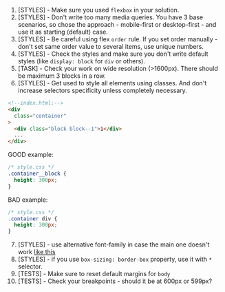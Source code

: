 1. [STYLES] - Make sure you used `flexbox` in your solution.
2. [STYLES] - Don't write too many media queries. You have 3 base scenarios, so
chose the approach - mobile-first or desktop-first - and use it as starting
(default) case.
3. [STYLES] - Be careful using flex `order` rule. If you set order manually -
don't set same order value to several items, use unique numbers.
4. [STYLES] - Check the styles and make sure you don't write default styles
(like `display: block` for `div` or others).
5. [TASK] - Check your work on wide resolution (>1600px). There should be
maximum 3 blocks in a row.
6. [STYLES] - Get used to style all elements using classes. And don't increase
   selectors specificity unless completely necessary.

```html
<!--index.html:-->
<div
  class="container"
>
  <div class="block block--1">1</div>
  ...
</div>
```
GOOD example:
```css
/* style.css */
.container__block {
  height: 300px;
}
```

BAD example:
```css
/* style.css */
.container div {
  height: 300px;
}
```
7. [STYLES] - use alternative font-family in case the main one doesn't work
[like this](https://www.w3schools.com/cssref/pr_font_font-family.asp)
8. [STYLES] - if you use `box-sizing: border-box` property, use it with `*`
selector.
9. [TESTS] - Make sure to reset default margins for `body`
10. [TESTS] - Check your breakpoints - should it be at 600px or 599px?
